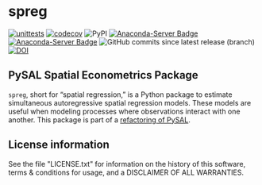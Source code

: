 # spreg

[![unittests](https://github.com/pysal/spreg/workflows/.github/workflows/unittests.yml/badge.svg)](https://github.com/pysal/spreg/actions?query=workflow%3A.github%2Fworkflows%2Funittests.yml)
[![codecov](https://codecov.io/gh/pysal/spreg/branch/master/graph/badge.svg?token=9VrJpIYIl3)](https://codecov.io/gh/pysal/spreg)
![PyPI](https://img.shields.io/pypi/v/spreg)
[![Anaconda-Server Badge](https://anaconda.org/conda-forge/spreg/badges/version.svg)](https://anaconda.org/conda-forge/spreg)
[![Anaconda-Server Badge](https://anaconda.org/conda-forge/spreg/badges/downloads.svg)](https://anaconda.org/conda-forge/spreg)
![GitHub commits since latest release (branch)](https://img.shields.io/github/commits-since/pysal/spreg/latest)
[![DOI](https://zenodo.org/badge/DOI/10.5281/zenodo.4421373.svg)](https://zenodo.org/record/4421373)

## PySAL Spatial Econometrics Package

`spreg`, short for “spatial regression,” is a Python package to estimate simultaneous autoregressive spatial regression models. These models are useful when modeling processes where observations interact with one another. 
This package is part of a [refactoring of PySAL](https://github.com/pysal/pysal/wiki/PEP-13:-Refactor-PySAL-Using-Submodules).

## License information

See the file "LICENSE.txt" for information on the history of this
software, terms & conditions for usage, and a DISCLAIMER OF ALL
WARRANTIES.

